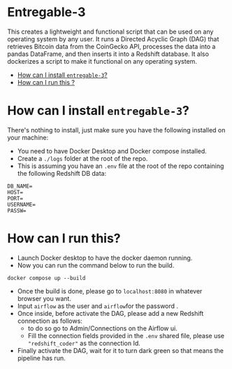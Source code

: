 # Entregable-3

This creates a lightweight and functional script that can be used on any operating system by any user. 
It runs a Directed Acyclic Graph (DAG) that retrieves Bitcoin data from the CoinGecko API, processes 
the data into a pandas DataFrame, and then inserts it into a Redshift database.
It also dockerizes a script to make it functional on any operating system.

- [How can I install `entregable-3`?](#how-can-i-install-entregable-3)
- [How can I run this ?](#how-can-i-run-this?)

# How can I install `entregable-3`?
There's nothing to install, just make sure you have the following installed on your machine:
- You need to have Docker Desktop and Docker compose installed.
- Create a `./logs` folder at the root of the repo.
- This is assuming you have an `.env` file at the root of the repo containing the following Redshift DB data:
```
DB_NAME=
HOST=
PORT=
USERNAME=
PASSW=
```

# How can I run this?
- Launch Docker desktop to have the docker daemon running.
- Now you can run the command below to run the build.
```
docker compose up --build
```
- Once the build is done, please go to `localhost:8080` in whatever browser you want.
- Input `airflow` as the user and `airflow`for the password . 
- Once inside, before activate the DAG, please add a new Redshift connection as follows: 
  - to do so go to Admin/Connections on the Airflow ui.
  - Fill the connection fields provided in the `.env` shared file, please use `"redshift_coder"` as the connection Id. 
- Finally activate the DAG, wait for it to turn dark green so that means the pipeline has run.